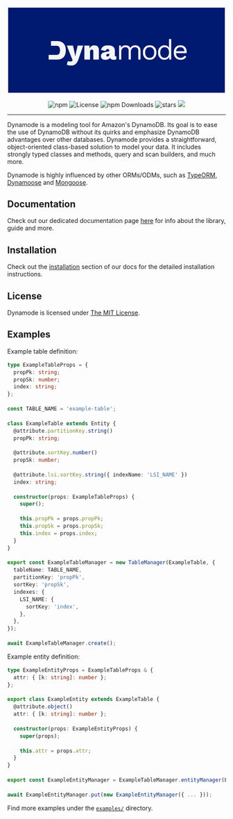 
<p align="center">
	<img src="docs/static/img/banner.png" width="500" max-width="90%" alt="Dynamode" />
</p>

<p align="center">
	<a href="https://www.npmjs.com/package/dynamode" style="text-decoration: none;">
		<img src="https://img.shields.io/npm/v/dynamode?style=flat-square&color=001A72" alt="npm">
	</a>
  <a href="https://github.com/blazejkustra/dynamode/blob/master/LICENSE" style="text-decoration: none;">
		<img src="https://img.shields.io/github/license/blazejkustra/dynamode?style=flat-square&color=33488E" alt="License">
	</a>
	<a href="https://www.npmjs.com/package/dynamode" style="text-decoration: none;">
		<img src="https://img.shields.io/npm/dw/dynamode?style=flat-square&color=6676AA" alt="npm Downloads">
	</a>
  <a href="https://github.com/blazejkustra/dynamode" style="text-decoration: none;">
		<img src="https://img.shields.io/github/stars/blazejkustra/dynamode?style=flat-square&color=38ACDD" alt="stars">
	</a>
	<a href='https://coveralls.io/github/blazejkustra/dynamode' style="text-decoration: none;">
		<img src='https://img.shields.io/coveralls/github/blazejkustra/dynamode?style=flat-square' >
	</a>
</p>

---

Dynamode is a modeling tool for Amazon's DynamoDB. Its goal is to ease the use of DynamoDB without its quirks and emphasize DynamoDB advantages over other databases. Dynamode provides a straightforward, object-oriented class-based solution to model your data. It includes strongly typed classes and methods, query and scan builders, and much more.

Dynamode is highly influenced by other ORMs/ODMs, such as [TypeORM](https://github.com/typeorm/typeorm), [Dynamoose](https://github.com/dynamoose/dynamoose) and [Mongoose](https://github.com/Automattic/mongoose).

## Documentation

Check out our dedicated documentation page [here](https://blazejkustra.github.io/dynamode/docs/getting_started/introduction) for info about the library, guide and more.

## Installation

Check out the [installation](https://blazejkustra.github.io/dynamode/docs/getting_started/install) section of our docs for the detailed installation instructions.

## License

Dynamode is licensed under [The MIT License](LICENSE).

## Examples

Example table definition:
```ts
type ExampleTableProps = {
  propPk: string;
  propSk: number;
  index: string;
};

const TABLE_NAME = 'example-table';

class ExampleTable extends Entity {
  @attribute.partitionKey.string()
  propPk: string;

  @attribute.sortKey.number()
  propSk: number;

  @attribute.lsi.sortKey.string({ indexName: 'LSI_NAME' })
  index: string;

  constructor(props: ExampleTableProps) {
    super();

    this.propPk = props.propPk;
    this.propSk = props.propSk;
    this.index = props.index;
  }
}

export const ExampleTableManager = new TableManager(ExampleTable, {
  tableName: TABLE_NAME,
  partitionKey: 'propPk',
  sortKey: 'propSk',
  indexes: {
    LSI_NAME: {
      sortKey: 'index',
    },
  },
});

await ExampleTableManager.create();
```

Example entity definition:
```ts
type ExampleEntityProps = ExampleTableProps & {
  attr: { [k: string]: number };
};

export class ExampleEntity extends ExampleTable {
  @attribute.object()
  attr: { [k: string]: number };

  constructor(props: ExampleEntityProps) {
    super(props);

    this.attr = props.attr;
  }
}

export const ExampleEntityManager = ExampleTableManager.entityManager(ExampleEntity);

await ExampleEntityManager.put(new ExampleEntityManager({ ... }));
```

Find more examples under the [`examples/`](https://github.com/blazejkustra/dynamode/blob/master/examples/) directory.
